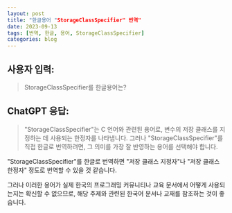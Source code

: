 ```yaml
---
layout: post
title: "한글용어 "StorageClassSpecifier" 번역"
date: 2023-09-13
tags: [번역, 한글, 용어, StorageClassSpecifier]
categories: blog
---
```


## 사용자 입력:
> StorageClassSpecifier를 한글용어는?

## ChatGPT 응답:
> "StorageClassSpecifier"는 C 언어와 관련된 용어로, 변수의 저장 클래스를 지정하는 데 사용되는 한정자를 나타냅니다. 그러나 "StorageClassSpecifier"를 직접 한글로 번역하려면, 그 의미를 가장 잘 반영하는 용어를 선택해야 합니다.

"StorageClassSpecifier"를 한글로 번역하면 "저장 클래스 지정자"나 "저장 클래스 한정자" 정도로 번역할 수 있을 것 같습니다. 

그러나 이러한 용어가 실제 한국의 프로그래밍 커뮤니티나 교육 문서에서 어떻게 사용되는지는 확신할 수 없으므로, 해당 주제와 관련된 한국어 문서나 교재를 참조하는 것이 좋습니다.

